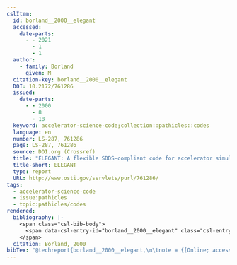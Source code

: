 ```yaml
---
cslItem:
  id: borland__2000__elegant
  accessed:
    date-parts:
      - - 2021
        - 1
        - 1
  author:
    - family: Borland
      given: M
  citation-key: borland__2000__elegant
  DOI: 10.2172/761286
  issued:
    date-parts:
      - - 2000
        - 8
        - 18
  keyword: accelerator-science-code;collection::pathicles::codes
  language: en
  number: LS-287, 761286
  page: LS-287, 761286
  source: DOI.org (Crossref)
  title: "ELEGANT: A flexible SDDS-compliant code for accelerator simulation"
  title-short: ELEGANT
  type: report
  URL: http://www.osti.gov/servlets/purl/761286/
tags:
  - accelerator-science-code
  - issue:pathicles
  - topic:pathicles/codes
rendered:
  bibliography: |-
    <span class="csl-bib-body">
      <span data-csl-entry-id="borland__2000__elegant" class="csl-entry">Borland, M. 2000. <i>ELEGANT: A flexible SDDS-compliant code for accelerator simulation</i> (LS-287, 761286; p. LS-287, 761286). <a href='https://doi.org/10.2172/761286'>https://doi.org/10.2172/761286</a></span>
    </span>
  citation: Borland, 2000
bibTex: "@techreport{borland__2000__elegant,\n\tnote = {[Online; accessed 2021-01-01]},\n\tauthor = {Borland, M},\n\tyear = {2000},\n\tmonth = {aug 18},\n\tnumber = {LS-287, 761286},\n\tpages = {LS--287, 761286},\n\ttitle = {ELEGANT: A flexible {SDDS}-compliant code for accelerator simulation},\n\thowpublished = {http://www.osti.gov/servlets/purl/761286/},\n}\n\n"
---
```

